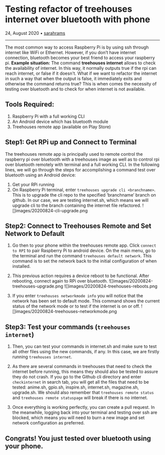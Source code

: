 # Testing refactor of treehouses internet over bluetooth with phone

24, August 2020 • [sarahrams](https://github.com/sarahrams)

---

The most common way to access Raspberry Pi is by using ssh through internet like WiFi or Ethernet. However, if you don’t have internet connection, bluetooth becomes your best friend to access your raspberry pi.
**Example situation:**
The command **treehouses internet** allows to check the availability of internet. In this way, it normally outputs true if the rpi can reach internet, or false if it doesn't. 
What if we want to refactor the internet in such a way that when the output is false, it immediately exits and otherwise the command returns true?
This is when comes the necessity of testing over bluetooth and to check for when internet is not available. 

## Tools Required:
1. Raspberry Pi with a full working CLI
1. An Android device which has bluetooth module
1. Treehouses remote app (available on Play Store)

## Step1: Get RPi up and Connect to Terminal
The treehouses remote app is principally used to remote control the raspberry pi over bluetooth with a treehouses image as well as to control rpi over bluetooth remotely with terminal and a full working CLI. In the following lines, we will go through the steps for accomplishing a command test over bluetooth using an Android device:
1. Get your RPi running
1. On Raspberry Pi terminal, enter `treehouses upgrade cli <branchname>`. This is to upgrade the cli repo to the specified ‘branchname’ branch on github. In our case, we are testing internet.sh, which means we will upgrade cli to the branch containing the internet file refactored.
![]images/20200824-cli-upgrade.png

## Step2: Connect to Treehouses Remote and Set Network to Default
1. Go then to your phone within the treehouses remote app. Click `connect to RPI` to pair Raspberry Pi to android device. On the main menu, go to the terminal and run the command `treehouses default network`. This command is to set the network back to the initial configuration of when installed.
1. This previous action requires a device reboot to be functional. After rebooting, connect again to RPi over bluetooth.
![]images/20200824-treehouses-upgrade.png
![]images/20200824-treehouses-reboots.png

1. If you enter `treehouses networkmode info` you will notice that the network has been set to default mode. This command shows the current status of the network mode or to test if the internet is on or off.
![]images/20200824-treehouses-networkmode.png

## Step3: Test your commands (`treehouses internet`)
1. Then, you can test your commands in internet.sh and make sure to test all other files using the new commands, if any.
In this case, we are firstly running `treehouses internet`.

1. As there are several commands in treehouses that need to check the internet before running, this means they should also be tested to assure they do not crash. If you go to the Github cli directory and enter `checkinternet` in search tab, you will get all the files that need to be tested: anime.sh, gpio.sh, inspire.sh, internet.sh, magazine.sh, upgrade.sh. We should also remember that `treehouses remote status` and `treehouses remote statuspage` will break if there is no internet. 
1. Once everything is working perfectly, you can create a pull request. In the meanwhile, logging back into your terminal and testing over ssh are blocked, which means you will need to burn a new image and set network configuration as preferred.

## Congrats! You just tested over bluetooth using your phone.
